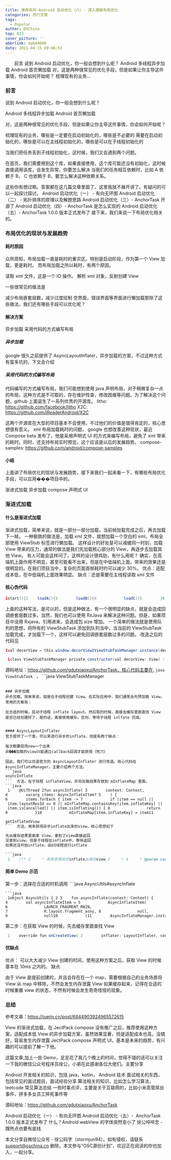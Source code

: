 ```yaml
---
title: 推荐系列-Android 启动优化（六）- 深入理解布局优化
categories: 热门文章
tags:
  - Popular
author: OSChina
top: 813
cover_picture: ''
abbrlink: dab44600
date: 2021-04-15 09:08:53
---
```


&emsp;&emsp;前言 说到 Android 启动优化，你一般会想到什么呢？ Android 多线程异步加载 Android 首页懒加载 对，这是两种很常见的优化手段，但是如果让你主导这件事情，你会如何开始呢？ 梳理现有的业务...
<!-- more -->

                                                                                                                                                                                         
  
   
  
  
 ### 前言 
 说到 Android 启动优化，你一般会想到什么呢？ 
  
  Android 多线程异步加载 
  Android 首页懒加载 
  
 对，这是两种很常见的优化手段，但是如果让你主导这件事情，你会如何开始呢？ 
  
  梳理现有的业务，哪些是一定要在启动初始化的，哪些是不必要的 
  需要在启动初始化的，哪些是可以在主线程初始化的，哪些是可以在子线程初始化的 
  
 当我们把任务丢到子线程初始化，这时候，我们又会遇到两个问题。 
  
  在首页，我们需要用到这个库，如果直接使用，这个库可能还没有初始化，这时候直接调用该库，会发生异常，你要怎么解决 
  当我们的任务相互依赖时，比如 A 依赖于 B， C 也依赖于 B，要怎么解决这种依赖关系。 
  
 这些你有想过嘛。答案都在这几篇文章里面了，这里我就不展开讲了。有疑问的可以一起探讨探讨。 
 Android 启动优化（一） - 有向无环图 
 Android 启动优化（二） - 拓扑排序的原理以及解题思路 
 Android 启动优化（三）- AnchorTask 开源了 
 Android 启动优化（四）- AnchorTask 是怎么实现的 
 Android 启动优化（五）- AnchorTask 1.0.0 版本正式发布了 
 接下来，我们来说一下布局优化相关的。 
  
 ### 布局优化的现状与发展趋势 
  
 #### 耗时原因 
 众所周知，布局加载一直是耗时的重灾区。特别是启动阶段，作为第一个 View 加载，更是耗时。 
 而布局加载之所以耗时，有两个原因。 
  
  读取 xml 文件，这是一个 IO 操作。 
  解析 xml 对象，反射创建 View 
  
 一些很常见的做法是 
  
  减少布局嵌套层数，减少过度绘制 
  空界面，错误界面等界面进行懒加载那除了这些做法，我们还有哪些手段可以优化呢？ 
  
  
 #### 解决方案 
  
  异步加载 
  采用代码的方式编写布局 
  
  
 ##### 异步加载 
 google 很久之前提供了 AsyncLayoutInflater，异步加载的方案，不过这种方式有蛮多坑的，下文会介绍 
  
 ##### 采用代码的方式编写布局 
 代码编写的方式编写布局，我们可能想到使用 java 声明布局，对于稍微复杂一点的布局，这种方式是不可取的，存在维护性查，修改困难等问题。为了解决这个问题，github 上面诞生了一系列优秀的开源库。 
 litho: https://github.com/facebook/litho 
 X2C: https://github.com/iReaderAndroid/X2C 
  
 这两个开源库在大型的项目基本不会使用，不过他们的价值是值得肯定的，核心思想很有意义。 
 xml 布局加载耗时的问题， google 也想改善这种现状，最近 Compose beta 发布了，他是采用声明式 UI 的方式来编写布局，避免了 xml 带来的耗时。同时，还支持布局实时预览。这个应该是以后的发展趋势。 
 compose-samples: https://github.com/android/compose-samples 
  
 #### 小结 
 上面讲了布局优化的现状与发展趋势，接下来我们一起来看一下，有哪些布局优化手段，可以应用���项目中的。 
  
  渐进式加载 
  异步加载 
  compose 声明式 UI 
  
  
 ### 渐进式加载 
  
 #### 什么是渐进式加载 
 渐进式加载，简单来说，就是一部分一部分加载，当前帧加载完成之后，再去加载下一帧。 
 一种极致的做法是，加载 xml 文件，就想加载一个空白的 xml，布局全部使用 ViewStub 标签进行懒加载。 
 这样设计的好处是可以减缓同一时刻，加载 View 带来的压力，通常的做法是我们先加载核心部分的 View，再逐步去加载其他 View。 
 有人可能会这样问了，这样的设计很鸡肋，有什么用呢？ 
 确实，在高端机上面作用不明显，甚至可能看不出来，但是在中低端机上面，带来的效果还是很明显的。在我们项目当中，复杂的页面首帧耗时约可以减少 30%。 
 优点：适配成本低，在中低端机上面效果明显。 
 缺点：还是需要在主线程读取 xml 文件 
  
 #### 核心伪代码 
  ```java 
  1start(){2    loadA(){3        loadB(){4            loadC()5        }6    }7}
  ```  
 上面的这种写法，是可以的，但是这种做法，有一个很明显的缺点，就是会造成回调嵌套层数过多。当然，我们也可以使用 RxJava 来解决这种问题。但是，如果项目中没用 Rxjava，引用进来，会造成包 size 增加。 
 一个简单的做法就是使用队列的思想，将所有的 ViewStubTask 添加到队列当中，当当前的 ViewStubTask 加载完成，才加载下一个，这样可以避免回调嵌套层数过多的问题。 
 改造之后的代码见 
  ```java 
  1val decorView = this.window.decorView2ViewStubTaskManager.instance(decorView)3            .addTask(ViewStubTaskContent(decorView))4            .addTask(ViewStubTaskTitle(decorView))5            .addTask(ViewStubTaskBottom(decorView))6            .start()
  ```  
  ```java 
   1class ViewStubTaskManager private constructor(val decorView: View) : Runnable { 2 3    private var iViewStubTask: IViewStubTask? = null 4 5    companion object { 6 7        const val TAG = "ViewStubTaskManager" 8 9        @JvmStatic10        fun instance(decorView: View): ViewStubTaskManager {11            return ViewStubTaskManager(decorView)12        }13    }1415    private val queue: MutableList<ViewStubTask> = CopyOnWriteArrayList()16    private val list: MutableList<ViewStubTask> = CopyOnWriteArrayList()171819    fun setCallBack(iViewStubTask: IViewStubTask?): ViewStubTaskManager {20        this.iViewStubTask = iViewStubTask21        return this22    }2324    fun addTask(viewStubTasks: List<ViewStubTask>): ViewStubTaskManager {25        queue.addAll(viewStubTasks)26        list.addAll(viewStubTasks)27        return this28    }2930    fun addTask(viewStubTask: ViewStubTask): ViewStubTaskManager {31        queue.add(viewStubTask)32        list.add(viewStubTask)33        return this34    }353637    fun start() {38        if (isEmpty()) {39            return40        }41        iViewStubTask?.beforeTaskExecute()42        // 指定 decorView 绘制下一帧的时候会回调里面的 runnable43        ViewCompat.postOnAnimation(decorView, this)44    }4546    fun stop() {47        queue.clear()48        list.clear()49        decorView.removeCallbacks(null)50    }5152    private fun isEmpty() = queue.isEmpty() || queue.size == 05354    override fun run() {55        if (!isEmpty()) {56            // 当队列不为空的时候，先加载当前 viewStubTask57            val viewStubTask = queue.removeAt(0)58            viewStubTask.inflate()59            iViewStubTask?.onTaskExecute(viewStubTask)60            // 加载完成之后，再 postOnAnimation 加载下一个61            ViewCompat.postOnAnimation(decorView, this)62        } else {63            iViewStubTask?.afterTaskExecute()64        }6566    }6768    fun notifyOnDetach() {69        list.forEach {70            it.onDetach()71        }72        list.clear()73    }7475    fun notifyOnDataReady() {76        list.forEach {77            it.onDataReady()78        }79    }8081}8283interface IViewStubTask {8485    fun beforeTaskExecute()8687    fun onTaskExecute(viewStubTask: ViewStubTask)8889    fun afterTaskExecute()909192}
  ```  
 源码地址：https://github.com/gdutxiaoxu/AnchorTask，核心代码主要在  ```java 
  ViewStubTask
  ``` ， ```java 
  ViewStubTaskManager
  ``` , 有兴趣的可以看看 
  
 ### 异步加载 
 异步加载，简单来说，就是在子线程创建 View。在实际应用中，我们通常会先预加载 View，常用的方案有： 
  
  在合适的时候，启动子线程 inflate layout。然后取的时候，直接去缓存里面查找 View 是否已经创建好了，是的话，直接使用缓存。否则，等待子线程 inlfate 完成。 
  
  
 #### AsyncLayoutInflater 
 官方提供了一个类，可以来进行异步的inflate，但是有两个缺点： 
  
  每次都要现场new一个出来 
  异���加载的view只能通过callback回调才能获得（死穴） 
  
 因此，我们可以仿造官方的 AsyncLayoutInflater 进行改造。核心代码在 AsyncInflateManager。主要介绍两个方法。 
  ```java 
  asyncInflate
  ```  方法，在子线程 inflateView，并将加载结果存放到 mInflateMap 里面。 
  ```java 
   1    @UiThread 2fun asyncInflate( 3        context: Context, 4        vararg items: AsyncInflateItem? 5    ) { 6        items.forEach { item -> 7            if (item == null || item.layoutResId == 0 || mInflateMap.containsKey(item.inflateKey) || item.isCancelled() || item.isInflating()) { 8                return 9            }10            mInflateMap[item.inflateKey] = item11            onAsyncInflateReady(item)12            inflateWithThreadPool(context, item)13        }1415    }
  ```  
  ```java 
  getInflatedView
  ```  方法，用来获得异步inflate出来的view，核心思想如下 
  
  先从缓存结果里面拿 View，拿到了view直接返回 
  没拿到view，但是子线程在inflate中，等待返回 
  如果还没开始inflate，由UI线程进行inflate 
  
  ```java 
   1    /** 2     * 用来获得异步inflate出来的view 3     * 4     * @param context 5     * @param layoutResId 需要拿的layoutId 6     * @param parent      container 7     * @param inflateKey  每一个View会对应一个inflateKey，因为可能许多地方用的同一个 layout，但是需要inflate多个，用InflateKey进行区分 8     * @param inflater    外部传进来的inflater，外面如果有inflater，传进来，用来进行可能的SyncInflate， 9     * @return 最后inflate出来的view10     */11    @UiThread12    fun getInflatedView(13        context: Context?,14        layoutResId: Int,15        parent: ViewGroup?,16        inflateKey: String?,17        inflater: LayoutInflater18    ): View {19        if (!TextUtils.isEmpty(inflateKey) && mInflateMap.containsKey(inflateKey)) {20            val item = mInflateMap[inflateKey]21            val latch = mInflateLatchMap[inflateKey]22            if (item != null) {23                val resultView = item.inflatedView24                if (resultView != null) {25                    //拿到了view直接返回26                    removeInflateKey(item)27                    replaceContextForView(resultView, context)28                    Log.i(TAG, "getInflatedView from cache: inflateKey is $inflateKey")29                    return resultView30                }3132                if (item.isInflating() && latch != null) {33                    //没拿到view，但是在inflate中，等待返回34                    try {35                        latch.await()36                    } catch (e: InterruptedException) {37                        Log.e(TAG, e.message, e)38                    }39                    removeInflateKey(item)40                    if (resultView != null) {41                        Log.i(TAG, "getInflatedView from OtherThread: inflateKey is $inflateKey")42                        replaceContextForView(resultView, context)43                        return resultView44                    }45                }4647                //如果还没开始inflate，则设置为false，UI线程进行inflate48                item.setCancelled(true)49            }50        }51        Log.i(TAG, "getInflatedView from UI: inflateKey is $inflateKey")52        //拿异步inflate的View失败，UI线程inflate53        return inflater.inflate(layoutResId, parent, false)54    }
  ```  
  
 #### 简单 Demo 示范 
 第一步：选择在合适的时机调用  ```java 
  AsyncUtils#asyncInflate
  ```  方法预加载 View， 
  ```java 
   1object AsyncUtils { 2 3    fun asyncInflate(context: Context) { 4        val asyncInflateItem = 5            AsyncInflateItem( 6                LAUNCH_FRAGMENT_MAIN, 7                R.layout.fragment_asny, 8                null, 9                null10            )11        AsyncInflateManager.instance.asyncInflate(context, asyncInflateItem)12    }1314    fun isHomeFragmentOpen() =15        getSP("async_config").getBoolean("home_fragment_switch", true)16}
  ```  
 第二步：在获取 View 的时候，先去缓存里面查找 View 
  ```java 
   1    override fun onCreateView( 2        inflater: LayoutInflater, container: ViewGroup?, 3        savedInstanceState: Bundle? 4    ): View? { 5        // Inflate the layout for this fragment 6        val startTime = System.currentTimeMillis() 7        val homeFragmentOpen = AsyncUtils.isHomeFragmentOpen() 8        val inflatedView: View 910        inflatedView = AsyncInflateManager.instance.getInflatedView(11            context,12            R.layout.fragment_asny,13            container,14            LAUNCH_FRAGMENT_MAIN,15            inflater16        )1718        Log.i(19            TAG,20            "onCreateView: homeFragmentOpen is $homeFragmentOpen, timeInstance is ${System.currentTimeMillis() - startTime}, ${inflatedView.context}"21        )22        return inflatedView23//        return inflater.inflate(R.layout.fragment_asny, container, false)24    }
  ```  
  
 #### 优缺点 
 优点： 
 可以大大减少 View 创建的时间，使用这种方案之后，获取 View 的时候基本在 10ms 之内的。 
 缺点 
  
  由于 View 是提前创建的，并且会存在在一个 map，需要根据自己的业务场景将 View 从 map 中移除，不然会发生内存泄露 
  View 如果缓存起来，记得在合适的时候重置 view 的状态，不然有时候会发生奇奇怪怪的现象。 
  
  
 ### 总结 
 参考文章：https://juejin.cn/post/6844903924965572615 
  
  View 的渐进式加载，在 JectPack compose 没有推广之后，推荐使用这种方案，适配成本低 
  View 的异步加载方案，虽然效果显著，但是适配成本也高，没搞好，容易发生内存泄露 
  JectPack compose 声明式 UI，基本是未来的趋势，有兴趣的可以提前了解一下他。 
  
 这篇文章,加上一些 Demo，足足花了我几个晚上的时间，觉得不错的话可以关注一下我的微信公众号程序员徐公，小弟在此感谢各位大佬们。主要分享 
  
  Android 开发相关的知识，包括 java，kotlin， Android 技术 
  面试相关的东西，包括常见的面试题目，面试经验分享 
  算法相关的知识，比如怎么学习算法，leetcode 常见算法总结 
  一些时事点评，主要是关于互联网的，比如小米高管屌丝事件，拼多多女员工猝死事件等 
  
 源码地址：https://github.com/gdutxiaoxu/AnchorTask 
  
   
  
  
 Android 启动优化（一） - 有向无环图 
 Android 启动优化（五）-  AnchorTask 1.0.0 版本正式发布了 
 什么？Android webView 的字体突然变小了 
 徐公啐啐念 - 蹭热点也要有底线 
 
本文分享自微信公众号 - 徐公码字（stormjun94）。如有侵权，请联系 support@oschina.cn 删除。本文参与“OSC源创计划”，欢迎正在阅读的你也加入，一起分享。
                                        